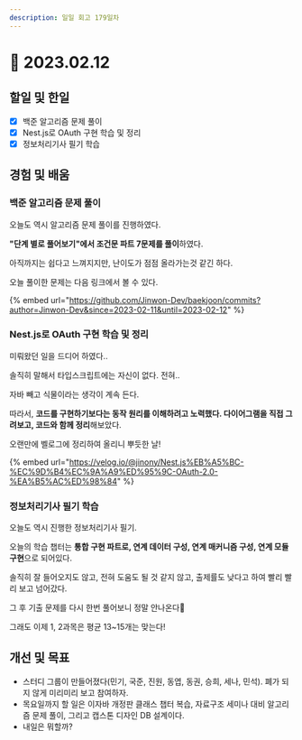 ```yaml
---
description: 일일 회고 179일차
---
```


# 🙂 2023.02.12

## 할일 및 한일&#x20;

* [x] 백준 알고리즘 문제 풀이&#x20;
* [x] Nest.js로 OAuth 구현 학습 및 정리&#x20;
* [x] 정보처리기사 필기 학습&#x20;

## 경험 및 배움&#x20;

### 백준 알고리즘 문제 풀이&#x20;

오늘도 역시 알고리즘 문제 풀이를 진행하였다.

**"단계 별로 풀어보기"에서 조건문 파트 7문제를 풀이**하였다.

아직까지는 쉽다고 느껴지지만, 난이도가 점점 올라가는것 같긴 하다.

오늘 풀이한 문제는 다음 링크에서 볼 수 있다.

{% embed url="https://github.com/Jinwon-Dev/baekjoon/commits?author=Jinwon-Dev&since=2023-02-11&until=2023-02-12" %}

### Nest.js로 OAuth 구현 학습 및 정리&#x20;

미뤄왔던 일을 드디어 하였다..

솔직히 말해서 타입스크립트에는 자신이 없다. 전혀..

자바 빼고 식물이라는 생각이 계속 든다.

따라서, **코드를 구현하기보다는 동작 원리를 이해하려고 노력했다. 다이어그램을 직접 그려보고, 코드와 함께 정리**해보았다.

오랜만에 벨로그에 정리하여 올리니 뿌듯한 날!

{% embed url="https://velog.io/@jinony/Nest.js%EB%A5%BC-%EC%9D%B4%EC%9A%A9%ED%95%9C-OAuth-2.0-%EA%B5%AC%ED%98%84" %}

### 정보처리기사 필기 학습&#x20;

오늘도 역시 진행한 정보처리기사 필기.

오늘의 학습 챕터는 **통합 구현 파트로, 연계 데이터 구성, 연계 매커니즘 구성, 연계 모듈 구현**으로 되어있다.

솔직히 잘 들어오지도 않고, 전혀 도움도 될 것 같지 않고, 출제률도 낮다고 하여 빨리 빨리 보고 넘어갔다.

그 후 기출 문제를 다시 한번 풀어보니 정말 안나온다🤣

그래도 이제 1, 2과목은 평균 13\~15개는 맞는다!

## 개선 및 목표

* 스터디 그룹이 만들어졌다(민기, 국준, 진원, 동엽, 동권, 승희, 세나, 민석). 폐가 되지 않게 미리미리 보고 참여하자.&#x20;
* 목요일까지 할 일은 이자바 개정판 클래스 챕터 복습, 자료구조 세미나 대비 알고리즘 문제 풀이, 그리고 캡스톤 디자인 DB 설계이다.&#x20;
* 내일은 뭐할까?&#x20;
